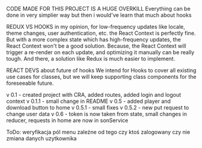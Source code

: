 CODE MADE FOR THIS PROJECT IS A HUGE OVERKILL
Everything can be done in very simplier way but then i would've learn that much about hooks

REDUX VS HOOKS
in my opinion, for low-frequency updates like locale, theme changes, user authentication, etc. the React Context is perfectly fine. But with a more complex state which has high-frequency updates, the React Context won't be a good solution. Because, the React Context will trigger a re-render on each update, and optimizing it manually can be really tough. And there, a solution like Redux is much easier to implement.

REACT DEVS about future of hooks
We intend for Hooks to cover all existing use cases for classes, but we will keep supporting class components for the foreseeable future.

v 0.1 - created project with CRA, added routes, added login and logout context
v 0.1.1 - small change in README
v 0.5 - added player and download button to home
v 0.5.1 - small fixes
v 0.5.2 - new put request to change user data
v 0.6 - token is now taken from state, small changes in reducer, requests in home are now in sonService

ToDo:
weryfikacja pól
menu zależne od tego czy ktoś zalogowany czy nie
zmiana danych uzytkownika

